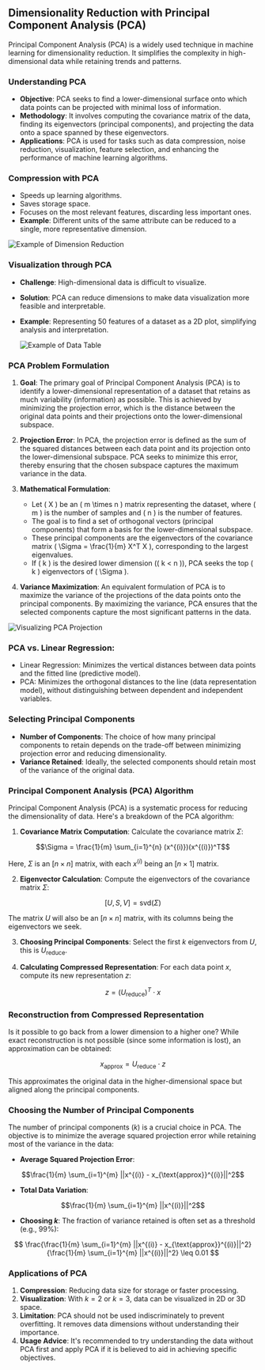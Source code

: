 ## Dimensionality Reduction with Principal Component Analysis (PCA)

Principal Component Analysis (PCA) is a widely used technique in machine learning for dimensionality reduction. It simplifies the complexity in high-dimensional data while retaining trends and patterns.

### Understanding PCA

- **Objective**: PCA seeks to find a lower-dimensional surface onto which data points can be projected with minimal loss of information.
- **Methodology**: It involves computing the covariance matrix of the data, finding its eigenvectors (principal components), and projecting the data onto a space spanned by these eigenvectors.
- **Applications**: PCA is used for tasks such as data compression, noise reduction, visualization, feature selection, and enhancing the performance of machine learning algorithms.

### Compression with PCA

- Speeds up learning algorithms.
- Saves storage space.
- Focuses on the most relevant features, discarding less important ones.
- **Example**: Different units of the same attribute can be reduced to a single, more representative dimension.

![Example of Dimension Reduction](https://github.com/djeada/Stanford-Machine-Learning/blob/main/slides/resources/compression_units.png)

### Visualization through PCA

- **Challenge**: High-dimensional data is difficult to visualize.
- **Solution**: PCA can reduce dimensions to make data visualization more feasible and interpretable.
- **Example**: Representing 50 features of a dataset as a 2D plot, simplifying analysis and interpretation.

  ![Example of Data Table](https://github.com/djeada/Stanford-Machine-Learning/blob/main/slides/resources/table.png)

### PCA Problem Formulation

1. **Goal**: The primary goal of Principal Component Analysis (PCA) is to identify a lower-dimensional representation of a dataset that retains as much variability (information) as possible. This is achieved by minimizing the projection error, which is the distance between the original data points and their projections onto the lower-dimensional subspace.

2. **Projection Error**: In PCA, the projection error is defined as the sum of the squared distances between each data point and its projection onto the lower-dimensional subspace. PCA seeks to minimize this error, thereby ensuring that the chosen subspace captures the maximum variance in the data.

3. **Mathematical Formulation**:
   - Let \( X \) be an \( m \times n \) matrix representing the dataset, where \( m \) is the number of samples and \( n \) is the number of features.
   - The goal is to find a set of orthogonal vectors (principal components) that form a basis for the lower-dimensional subspace.
   - These principal components are the eigenvectors of the covariance matrix \( \Sigma = \frac{1}{m} X^T X \), corresponding to the largest eigenvalues.
   - If \( k \) is the desired lower dimension (\( k < n \)), PCA seeks the top \( k \) eigenvectors of \( \Sigma \).

4. **Variance Maximization**: An equivalent formulation of PCA is to maximize the variance of the projections of the data points onto the principal components. By maximizing the variance, PCA ensures that the selected components capture the most significant patterns in the data.

 ![Visualizing PCA Projection](https://github.com/djeada/Stanford-Machine-Learning/blob/main/slides/resources/pca.png)

### **PCA vs. Linear Regression**:
   
- Linear Regression: Minimizes the vertical distances between data points and the fitted line (predictive model).
- PCA: Minimizes the orthogonal distances to the line (data representation model), without distinguishing between dependent and independent variables.

### Selecting Principal Components

- **Number of Components**: The choice of how many principal components to retain depends on the trade-off between minimizing projection error and reducing dimensionality.
- **Variance Retained**: Ideally, the selected components should retain most of the variance of the original data.

### Principal Component Analysis (PCA) Algorithm

Principal Component Analysis (PCA) is a systematic process for reducing the dimensionality of data. Here's a breakdown of the PCA algorithm:

1. **Covariance Matrix Computation**: Calculate the covariance matrix $\Sigma$:

$$\Sigma = \frac{1}{m} \sum_{i=1}^{n} (x^{(i)})(x^{(i)})^T$$
   
Here, $\Sigma$ is an $[n \times n]$ matrix, with each $x^{(i)}$ being an $[n \times 1]$ matrix.

2. **Eigenvector Calculation**: Compute the eigenvectors of the covariance matrix $\Sigma$:

$$
[U,S,V] = \text{svd}(\Sigma)
$$
   
The matrix $U$ will also be an $[n \times n]$ matrix, with its columns being the eigenvectors we seek.

3. **Choosing Principal Components**: Select the first $k$ eigenvectors from $U$, this is $U_{\text{reduce}}$.

4. **Calculating Compressed Representation**: For each data point $x$, compute its new representation $z$:
 
$$z = (U_{\text{reduce}})^T \cdot x$$

### Reconstruction from Compressed Representation

Is it possible to go back from a lower dimension to a higher one? While exact reconstruction is not possible (since some information is lost), an approximation can be obtained:

$$x_{\text{approx}} = U_{\text{reduce}} \cdot z$$

This approximates the original data in the higher-dimensional space but aligned along the principal components.

### Choosing the Number of Principal Components

The number of principal components ($k$) is a crucial choice in PCA. The objective is to minimize the average squared projection error while retaining most of the variance in the data:

- **Average Squared Projection Error**:

$$\frac{1}{m} \sum_{i=1}^{m} ||x^{(i)} - x_{\text{approx}}^{(i)}||^2$$

- **Total Data Variation**:

$$\frac{1}{m} \sum_{i=1}^{m} ||x^{(i)}||^2$$

- **Choosing $k$**:
  The fraction of variance retained is often set as a threshold (e.g., 99%):

$$
\frac{\frac{1}{m} \sum_{i=1}^{m} ||x^{(i)} - x_{\text{approx}}^{(i)}||^2}
{\frac{1}{m} \sum_{i=1}^{m} ||x^{(i)}||^2} 
\leq 0.01
$$

### Applications of PCA

1. **Compression**: Reducing data size for storage or faster processing.
2. **Visualization**: With $k=2$ or $k=3$, data can be visualized in 2D or 3D space.
3. **Limitation**: PCA should not be used indiscriminately to prevent overfitting. It removes data dimensions without understanding their importance.
4. **Usage Advice**: It's recommended to try understanding the data without PCA first and apply PCA if it is believed to aid in achieving specific objectives.
